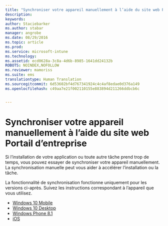 ```yaml
---
title: "Synchroniser votre appareil manuellement à l’aide du site web Portail d’entreprise | Microsoft Intune"
description: 
keywords: 
author: Staciebarker
ms.author: stabar
manager: angrobe
ms.date: 08/29/2016
ms.topic: article
ms.prod: 
ms.service: microsoft-intune
ms.technology: 
ms.assetid: ecd0628a-3c8a-4d6b-8985-1641dd24132b
ROBOTS: NOINDEX,NOFOLLOW
ms.reviewer: mamoriss
ms.suite: ems
translationtype: Human Translation
ms.sourcegitcommit: 6d53602bf4d767341924c4c4af8edae0d376a149
ms.openlocfilehash: c49aa7e21f002110155e883894d211266ddbcb6c


---
```



# Synchroniser votre appareil manuellement à l’aide du site web Portail d’entreprise

Si l’installation de votre application ou toute autre tâche prend trop de temps, vous pouvez essayer de synchroniser votre appareil manuellement. La synchronisation manuelle peut vous aider à accélérer l’installation ou la tâche.

La fonctionnalité de synchronisation fonctionne uniquement pour les versions ci-après. Suivez les instructions correspondant à l’appareil que vous utilisez.

* [Windows 10 Mobile](sync-your-device-manually-windows.md#windows-10-mobile)
* [Windows 10 Desktop](sync-your-device-manually-windows.md#windows-10-desktop)
* [Windows Phone 8.1](sync-your-device-manually-windows.md#windows-phone-8-1)
* [iOS](sync-your-device-manually-ios.md)



<!--HONumber=Oct16_HO2-->


